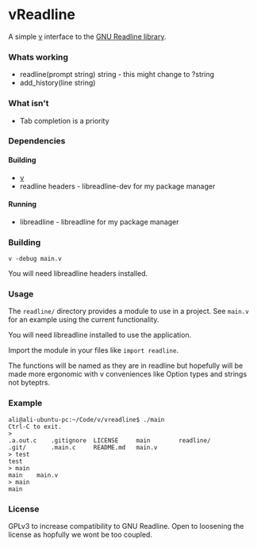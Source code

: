# vReadline

A simple [v](https://vlang.io) interface to the [GNU Readline library](https://tiswww.case.edu/php/chet/readline/rltop.html).

### Whats working

* readline(prompt string) string - this might change to ?string
* add_history(line string)

### What isn't

* Tab completion is a priority

### Dependencies

#### Building

* [v](https://vlang.io)
* readline headers - libreadline-dev for my package manager

#### Running

* libreadline - libreadline for my package manager

### Building

`v -debug main.v` 

You will need libreadline headers installed.

### Usage

The `readline/` directory provides a module to use in a project. See `main.v` for an example using the current functionality.

You will need libreadline installed to use the application.

Import the module in your files like `import readline`.

The functions will be named as they are in readline but hopefully will be made more ergonomic with v conveniences like Option types and strings not byteptrs. 

### Example

```
ali@ali-ubuntu-pc:~/Code/v/vreadline$ ./main 
Ctrl-C to exit.
> 
.a.out.c    .gitignore  LICENSE     main        readline/   
.git/       .main.c     README.md   main.v      
> test
test
> main
main    main.v
> main
main
```

### License

GPLv3 to increase compatibility to GNU Readline. Open to loosening the license as hopfully we wont be too coupled.
